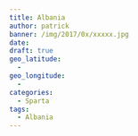 ```yaml
---
title: Albania
author: patrick
banner: /img/2017/0x/xxxxx.jpg
date:
draft: true
geo_latitude:
  - 
geo_longitude: 
  - 
categories:
  - Sparta
tags:
  - Albania
---
```


